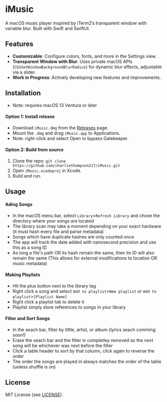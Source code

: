 # iMusic

A macOS music player inspired by iTerm2’s transparent window with variable blur. Built with Swift and SwiftUI.

## Features
- **Customizable**: Configure colors, fonts, and more in the Settings view.
- **Transparent Window with Blur**: Uses private macOS APIs (`CGSSetWindowBackgroundBlurRadius`) for dynamic blur effects, adjustable via a slider.
- **Work in Progress**: Actively developing new features and improvements.

## Installation
- Note: requires macOS 13 Ventura or later
#### Option 1: Install release
- Download `iMusic.dmg` from the [Releases](https://github.com/charliethompson217/iMusic/releases) page.
- Mount the `.dmg` and drag `iMusic.app` to Applications.
- Note: right-click and select Open to bypass Gatekeeper.
#### Option 2: Build from source
1. Clone the repo: `git clone https://github.com/charliethompson217/iMusic.git`
2. Open `iMusic.xcodeproj` in Xcode.
3. Build and run.

## Usage
#### Ading Songs
- In the macOS menu bar, select `Library`>`Refresh Library` and chose the directory where your songs are located
- The library scan may take a moment depending on your exact hardware (it must hash every file and parse metadata)
- Songs which have duplicate hashes are only counted once
- The app will track the date added with nanosecond precision and use this as a song ID
- As long a file's path OR its hash remain the same, then its ID will also remain the same (This allows for external modifications to location OR music metadata)

#### Making Playlists
- Hit the plus button next to the library tag
- Right click a song and select `Add to playlist`>`New playlist` or `Add to playlist`>`[Playlist Name]`
- Right click a playlist tab to delete it
- Playlist simply store references to songs in your library

#### Filter and Sort Songs
- In the seach bar, filter by tittle, artist, or album (lyrics seach comming soon!)
- Erase the seach bar and the filter is completley removed so the next song will be whichever was next before the filter
- Click a table header to sort by that column, click again to reverse the order
- The order the songs are played in always matches the order of the table (unless shuffle is on)

## License
MIT License (see [LICENSE](LICENSE)).
